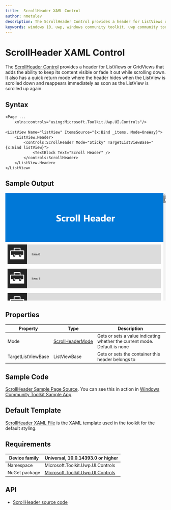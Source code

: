 ```yaml
---
title:  ScrollHeader XAML Control
author: nmetulev
description: The ScrollHeader Control provides a header for ListViews or GridViews that adds the ability to keep its content visible or fade it out while scrolling down.
keywords: windows 10, uwp, windows community toolkit, uwp community toolkit, uwp toolkit, ScrollHeader, XAML Control, xaml
---
```


# ScrollHeader XAML Control

The [ScrollHeader Control](https://docs.microsoft.com/dotnet/api/microsoft.toolkit.uwp.ui.controls.scrollheader) provides a header for ListViews or GridViews that adds the ability to keep its content visible or fade it out while scrolling down. It also has a quick return mode where the header hides when the ListView is scrolled down and reappears immediately as soon as the ListView is scrolled up again.

## Syntax

```xaml
<Page ...
    xmlns:controls="using:Microsoft.Toolkit.Uwp.UI.Controls"/>

<ListView Name="listView" ItemsSource="{x:Bind _items, Mode=OneWay}">
	<ListView.Header>
		<controls:ScrollHeader Mode="Sticky" TargetListViewBase="{x:Bind listView}">
			<TextBlock Text="Scroll Header" />
		</controls:ScrollHeader>
	</ListView.Header>
</ListView>
```

## Sample Output

![ScrollHeader animation](../resources/images/Controls/ScrollHeader.gif)

## Properties

| Property | Type | Description |
| -- | -- | -- |
| Mode | [ScrollHeaderMode](https://docs.microsoft.com/dotnet/api/microsoft.toolkit.uwp.ui.controls.scrollheadermode) | Gets or sets a value indicating whether the current mode. Default is none |
| TargetListViewBase | ListViewBase | Gets or sets the container this header belongs to |

## Sample Code

[ScrollHeader Sample Page Source](https://github.com/Microsoft/UWPCommunityToolkit/tree/master/Microsoft.Toolkit.Uwp.SampleApp/SamplePages/ScrollHeader). You can see this in action in [Windows Community Toolkit Sample App](https://www.microsoft.com/store/apps/9NBLGGH4TLCQ).

## Default Template

[ScrollHeader XAML File](https://github.com/Microsoft/UWPCommunityToolkit/blob/master/Microsoft.Toolkit.Uwp.UI.Controls/ScrollHeader/ScrollHeader.xaml) is the XAML template used in the toolkit for the default styling.

## Requirements

| Device family | Universal, 10.0.14393.0 or higher |
| -- | -- |
| Namespace | Microsoft.Toolkit.Uwp.UI.Controls |
| NuGet package | [Microsoft.Toolkit.Uwp.UI.Controls](https://www.nuget.org/packages/Microsoft.Toolkit.Uwp.UI.Controls/) |

## API

* [ScrollHeader source code](https://github.com/Microsoft/UWPCommunityToolkit/tree/master/Microsoft.Toolkit.Uwp.UI.Controls/ScrollHeader)

